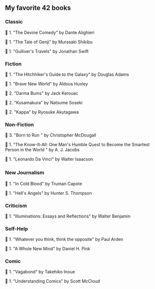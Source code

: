 <h2> My favorite 42 books </h2>

<h3> Classic </h3>

:closed_book: 1. "The Devine Comedy" by Dante Alighieri

:closed_book: 1. "The Tale of Genji" by Murasaki Shikibu

:closed_book: 1. "Gulliver's Travels" by Jonathan Swift





<h3> Fiction </h3>

:closed_book: 1. "The Hitchhiker's Guide to the Galaxy" by Douglas Adams 

:closed_book: 1. "Brave New World" by Aldous Huxley

:closed_book: 2. "Darma Bums" by Jack Kerouac

:closed_book: 2. "Kusamakura" by Natsume Soseki 

:closed_book: 2. "Kappa" by Ryosuke Akutagawa 


<h3> Non-Fiction </h3>

:closed_book: 3. "Born to Run " by Christopher McDougall 

:closed_book: 1. "The Know-It-All: One Man's Humble Quest to Become the Smartest Person in the World " by A. J. Jacobs

:closed_book: 1. "Leonardo Da Vinci" by Walter Isaacson


<h3> New Journalism　</h3>

:closed_book: 1. "In Cold Blood" by Truman Capote

:closed_book: 1. "Hell's Angels" by Hunter S. Thompson

<h3> Criticism </h3>

:closed_book: 1. "Illuminations: Essays and Reflections" by Walter Benjamin 



<h3> Self-Help </h3>

:closed_book: 1. "Whatever you think, think the opposite" by Paul Arden

:closed_book: 1. "A Whole New Mind" by Daniel H. Pink


<h3> Comic </h3>

:closed_book: 1. "Vagabond" by Takehiko Inoue 

:closed_book: 1. "Understanding Comics" by Scott McCloud
